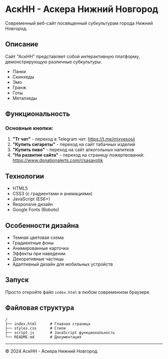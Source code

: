 # АскНН - Аскера Нижний Новгород

Современный веб-сайт посвященный субкультурам города Нижний Новгород.

## Описание

Сайт "АскНН" представляет собой интерактивную платформу, демонстрирующую различные субкультуры:
- Панки
- Скинхеды
- Эмо
- Гранж
- Готы
- Металхеды

## Функциональность

### Основные кнопки:

1. **"Тг чат"** - переход в Telegram чат: https://t.me/mixyesosii
2. **"Купить сигареты"** - переход на сайт табачных изделий
3. **"Купить пиво"** - переход на сайт алкогольных напитков
4. **"На развитие сайта"** - переход на страницу пожертвований: https://www.donationalerts.com/r/sasavotik

## Технологии

- HTML5
- CSS3 (с градиентами и анимациями)
- JavaScript (ES6+)
- Responsive дизайн
- Google Fonts (Roboto)

## Особенности дизайна

- Темная цветовая схема
- Градиентные фоны
- Анимированные карточки
- Эффекты при наведении
- Декоративные частицы
- Адаптивный дизайн для мобильных устройств

## Запуск

Просто откройте файл `index.html` в любом современном браузере.

## Файловая структура

```
/
├── index.html      # Главная страница
├── styles.css      # Стили
├── script.js       # JavaScript функциональность
└── README.md       # Документация
```

---

© 2024 АскНН - Аскера Нижний Новгород